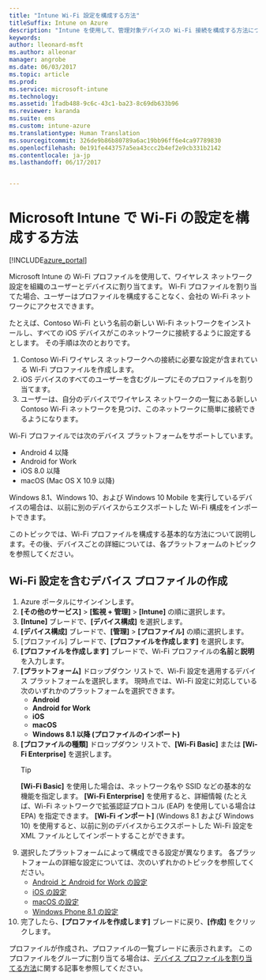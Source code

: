 ```yaml
---
title: "Intune Wi-Fi 設定を構成する方法"
titleSuffix: Intune on Azure
description: "Intune を使用して、管理対象デバイスの Wi-Fi 接続を構成する方法について説明します。&quot;"
keywords: 
author: lleonard-msft
ms.author: alleonar
manager: angrobe
ms.date: 06/03/2017
ms.topic: article
ms.prod: 
ms.service: microsoft-intune
ms.technology: 
ms.assetid: 1fadb488-9c6c-43c1-ba23-8c69db633b96
ms.reviewer: karanda
ms.suite: ems
ms.custom: intune-azure
ms.translationtype: Human Translation
ms.sourcegitcommit: 326de9b86b80789a6ac19bb96ff6e4ca97789830
ms.openlocfilehash: 0e191fe443757a5ea43ccc2b4ef2e9cb331b2142
ms.contentlocale: ja-jp
ms.lasthandoff: 06/17/2017


---
```


# <a name="how-to-configure-wi-fi-settings-in-microsoft-intune"></a>Microsoft Intune で Wi-Fi の設定を構成する方法

[!INCLUDE[azure_portal](./includes/azure_portal.md)]

Microsoft Intune の Wi-Fi プロファイルを使用して、ワイヤレス ネットワーク設定を組織のユーザーとデバイスに割り当てます。 Wi-Fi プロファイルを割り当てた場合、ユーザーはプロファイルを構成することなく、会社の Wi-Fi ネットワークにアクセスできます。

たとえば、Contoso Wi-Fi という名前の新しい Wi-Fi ネットワークをインストールし、すべての iOS デバイスがこのネットワークに接続するように設定するとします。 その手順は次のとおりです。

1. Contoso Wi-Fi ワイヤレス ネットワークへの接続に必要な設定が含まれている Wi-Fi プロファイルを作成します。
2. iOS デバイスのすべてのユーザーを含むグループにそのプロファイルを割り当てます。
3. ユーザーは、自分のデバイスでワイヤレス ネットワークの一覧にある新しい Contoso Wi-Fi ネットワークを見つけ、このネットワークに簡単に接続できるようになります。

Wi-Fi プロファイルでは次のデバイス プラットフォームをサポートしています。

- Android 4 以降
- Android for Work
- iOS 8.0 以降
- macOS (Mac OS X 10.9 以降)

Windows 8.1、Windows 10、および Windows 10 Mobile を実行しているデバイスの場合は、以前に別のデバイスからエクスポートした Wi-Fi 構成をインポートできます。

このトピックでは、Wi-Fi プロファイルを構成する基本的な方法について説明します。その後、デバイスごとの詳細については、各プラットフォームのトピックを参照してください。

## <a name="create-a-device-profile-containing-wi-fi-settings"></a>Wi-Fi 設定を含むデバイス プロファイルの作成

1. Azure ポータルにサインインします。
2. **[その他のサービス]** > **[監視 + 管理]** > **[Intune]** の順に選択します。
3. **[Intune]** ブレードで、**[デバイス構成]** を選択します。
2. **[デバイス構成]** ブレードで、**[管理]** > **[プロファイル]** の順に選択します。
3. [プロファイル] ブレードで、**[プロファイルを作成します]** を選択します。
4. **[プロファイルを作成します]** ブレードで、Wi-Fi プロファイルの**名前**と**説明**を入力します。
5. **[プラットフォーム]** ドロップダウン リストで、Wi-Fi 設定を適用するデバイス プラットフォームを選択します。 現時点では、Wi-Fi 設定に対応している次のいずれかのプラットフォームを選択できます。
    - **Android**
    - **Android for Work**
    - **iOS**
    - **macOS**
    - **Windows 8.1 以降 (プロファイルのインポート)**
6. **[プロファイルの種類]** ドロップダウン リストで、**[Wi-Fi Basic]** または **[Wi-Fi Enterprise]** を選択します。
    >[!TIP]
    >**[Wi-Fi Basic]** を使用した場合は、ネットワーク名や SSID などの基本的な機能を指定します。 **[Wi-Fi Enterprise]** を使用すると、詳細情報 (たとえば、Wi-Fi ネットワークで拡張認証プロトコル (EAP) を使用している場合は EPA) を指定できます。 **[Wi-Fi インポート]** (Windows 8.1 および Windows 10) を使用すると、以前に別のデバイスからエクスポートした Wi-Fi 設定を XML ファイルとしてインポートすることができます。
7. 選択したプラットフォームによって構成できる設定が異なります。 各プラットフォームの詳細な設定については、次のいずれかのトピックを参照してください。
    - [Android と Android for Work の設定](wi-fi-settings-android.md)
    - [iOS の設定](wi-fi-settings-ios.md)
    - [macOS の設定](wi-fi-settings-macos.md)
    - [Windows Phone 8.1 の設定](wi-fi-settings-import-windows-8-1.md)
8. 完了したら、**[プロファイルを作成します]** ブレードに戻り、**[作成]** をクリックします。

プロファイルが作成され、プロファイルの一覧ブレードに表示されます。
このプロファイルをグループに割り当てる場合は、[デバイス プロファイルを割り当てる方法](device-profile-assign.md)に関する記事を参照してください。

